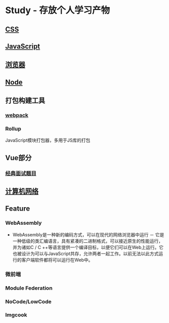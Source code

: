 # Study - 存放个人学习产物
## <a href="./CSS/note.md">CSS</a> 

## <a href="./JavaScript/note.md">JavaScript</a> 

## <a href="./Web/note.md">浏览器</a> 

## <a href="./NodeJS/note.md">Node</a> 

## 打包构建工具

### <a href='./webpack/webpack-knowledge.md'>webpack</a>  

### Rollup

JavaScript模块打包器，多用于JS库的打包

## Vue部分

### <a href="./Vue/经典面试题.md">经典面试题目</a> 

## <a href="./计算机网络/computer-networks.md">计算机网络</a> 

## Feature

### WebAssembly

- WebAssembly是一种新的编码方式，可以在现代的网络浏览器中运行 － 它是一种低级的类汇编语言，具有紧凑的二进制格式，可以接近原生的性能运行，并为诸如C / C ++等语言提供一个编译目标，以便它们可以在Web上运行。它也被设计为可以与JavaScript共存，允许两者一起工作。以前无法以此方式运行的客户端软件都将可以运行在Web中。

### 微前端

### Module Federation

### NoCode/LowCode

### Imgcook